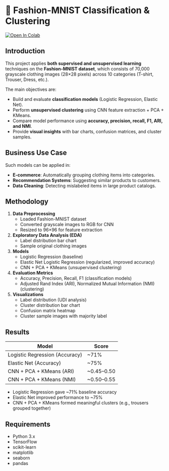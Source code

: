 # 🧥 Fashion-MNIST Classification & Clustering  

[![Open In Colab](https://colab.research.google.com/assets/colab-badge.svg)](https://colab.research.google.com/drive/1OUGz2DXUXEbcJq64MWQ6OD8RgNseiEO9?usp=sharing)

##  Introduction  
This project applies **both supervised and unsupervised learning** techniques on the **Fashion-MNIST dataset**, which consists of 70,000 grayscale clothing images (28×28 pixels) across 10 categories (T-shirt, Trouser, Dress, etc.).  

The main objectives are:  
-  Build and evaluate **classification models** (Logistic Regression, Elastic Net).  
-  Perform **unsupervised clustering** using CNN feature extraction + PCA + KMeans.  
-  Compare model performance using **accuracy, precision, recall, F1, ARI, and NMI**.  
-  Provide **visual insights** with bar charts, confusion matrices, and cluster samples.  

##  Business Use Case  
Such models can be applied in:  
- **E-commerce**: Automatically grouping clothing items into categories.  
- **Recommendation Systems**: Suggesting similar products to customers.  
- **Data Cleaning**: Detecting mislabeled items in large product catalogs.  


##  Methodology  
1. **Data Preprocessing**  
   - Loaded Fashion-MNIST dataset  
   - Converted grayscale images to RGB for CNN  
   - Resized to 96×96 for feature extraction  
2. **Exploratory Data Analysis (EDA)**  
   - Label distribution bar chart  
   - Sample original clothing images  
3. **Models**  
   - Logistic Regression (baseline)  
   - Elastic Net Logistic Regression (regularized, improved accuracy)  
   - CNN + PCA + KMeans (unsupervised clustering)  
4. **Evaluation Metrics**  
   - Accuracy, Precision, Recall, F1 (classification models)  
   - Adjusted Rand Index (ARI), Normalized Mutual Information (NMI) (clustering)  
5. **Visualizations**  
   - Label distribution (UDI analysis)  
   - Cluster distribution bar chart  
   - Confusion matrix heatmap  
   - Cluster sample images with majority label  



##  Results  

| Model                          | Score   |
|--------------------------------|---------|
| Logistic Regression (Accuracy) | ~71%    |
| Elastic Net (Accuracy)         | ~75%    |
| CNN + PCA + KMeans (ARI)       | ~0.45–0.50 |
| CNN + PCA + KMeans (NMI)       | ~0.50–0.55 |

- Logistic Regression gave ~71% baseline accuracy  
- Elastic Net improved performance to ~75%  
- CNN + PCA + KMeans formed meaningful clusters (e.g., trousers grouped together)  


##  Requirements  
- Python 3.x  
- TensorFlow  
- scikit-learn  
- matplotlib  
- seaborn  
- pandas  


